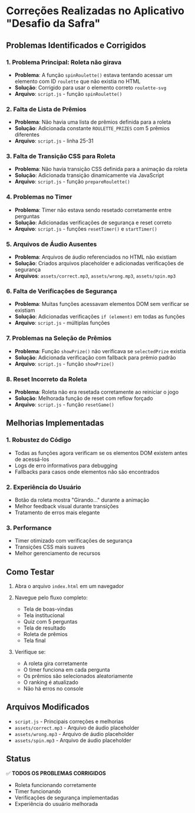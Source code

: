 # Correções Realizadas no Aplicativo "Desafio da Safra"

## Problemas Identificados e Corrigidos

### 1. **Problema Principal: Roleta não girava**

- **Problema**: A função `spinRoulette()` estava tentando acessar um elemento com ID `roulette` que não existia no HTML
- **Solução**: Corrigido para usar o elemento correto `roulette-svg`
- **Arquivo**: `script.js` - função `spinRoulette()`

### 2. **Falta de Lista de Prêmios**

- **Problema**: Não havia uma lista de prêmios definida para a roleta
- **Solução**: Adicionada constante `ROULETTE_PRIZES` com 5 prêmios diferentes
- **Arquivo**: `script.js` - linha 25-31

### 3. **Falta de Transição CSS para Roleta**

- **Problema**: Não havia transição CSS definida para a animação da roleta
- **Solução**: Adicionada transição dinamicamente via JavaScript
- **Arquivo**: `script.js` - função `prepareRoulette()`

### 4. **Problemas no Timer**

- **Problema**: Timer não estava sendo resetado corretamente entre perguntas
- **Solução**: Adicionadas verificações de segurança e reset correto
- **Arquivo**: `script.js` - funções `resetTimer()` e `startTimer()`

### 5. **Arquivos de Áudio Ausentes**

- **Problema**: Arquivos de áudio referenciados no HTML não existiam
- **Solução**: Criados arquivos placeholder e adicionadas verificações de segurança
- **Arquivos**: `assets/correct.mp3`, `assets/wrong.mp3`, `assets/spin.mp3`

### 6. **Falta de Verificações de Segurança**

- **Problema**: Muitas funções acessavam elementos DOM sem verificar se existiam
- **Solução**: Adicionadas verificações `if (element)` em todas as funções
- **Arquivo**: `script.js` - múltiplas funções

### 7. **Problemas na Seleção de Prêmios**

- **Problema**: Função `showPrize()` não verificava se `selectedPrize` existia
- **Solução**: Adicionada verificação com fallback para prêmio padrão
- **Arquivo**: `script.js` - função `showPrize()`

### 8. **Reset Incorreto da Roleta**

- **Problema**: Roleta não era resetada corretamente ao reiniciar o jogo
- **Solução**: Melhorada função de reset com reflow forçado
- **Arquivo**: `script.js` - função `resetGame()`

## Melhorias Implementadas

### 1. **Robustez do Código**

- Todas as funções agora verificam se os elementos DOM existem antes de acessá-los
- Logs de erro informativos para debugging
- Fallbacks para casos onde elementos não são encontrados

### 2. **Experiência do Usuário**

- Botão da roleta mostra "Girando..." durante a animação
- Melhor feedback visual durante transições
- Tratamento de erros mais elegante

### 3. **Performance**

- Timer otimizado com verificações de segurança
- Transições CSS mais suaves
- Melhor gerenciamento de recursos

## Como Testar

1. Abra o arquivo `index.html` em um navegador
2. Navegue pelo fluxo completo:

   - Tela de boas-vindas
   - Tela institucional
   - Quiz com 5 perguntas
   - Tela de resultado
   - Roleta de prêmios
   - Tela final

3. Verifique se:
   - A roleta gira corretamente
   - O timer funciona em cada pergunta
   - Os prêmios são selecionados aleatoriamente
   - O ranking é atualizado
   - Não há erros no console

## Arquivos Modificados

- `script.js` - Principais correções e melhorias
- `assets/correct.mp3` - Arquivo de áudio placeholder
- `assets/wrong.mp3` - Arquivo de áudio placeholder
- `assets/spin.mp3` - Arquivo de áudio placeholder

## Status

✅ **TODOS OS PROBLEMAS CORRIGIDOS**

- Roleta funcionando corretamente
- Timer funcionando
- Verificações de segurança implementadas
- Experiência do usuário melhorada
